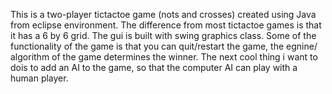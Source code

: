This is a two-player tictactoe game (nots and crosses) created using Java from eclipse environment. The difference  from most tictactoe games is that it has a 6 by 6 grid. The gui is built with swing graphics class. Some of the functionality of the game is that you can quit/restart the game, the egnine/ algorithm of the game determines the winner. The next cool thing i want to dois to add an AI to the game, so that the computer AI can play with a human player.

